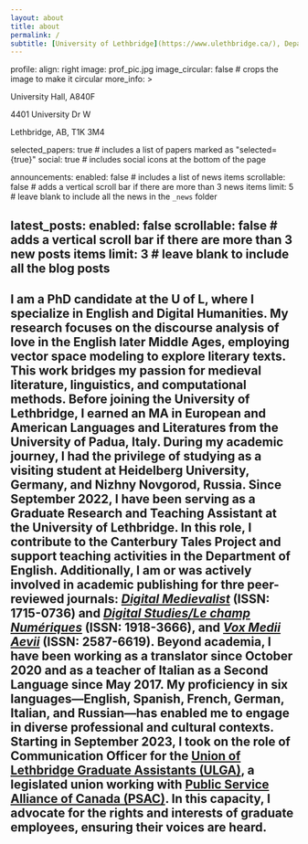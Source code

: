 ```yaml
---
layout: about
title: about
permalink: /
subtitle: [University of Lethbridge](https://www.ulethbridge.ca/), Department of English. Work phone: +1 (403) 329-2341.
---
```

profile:
  align: right
  image: prof_pic.jpg
  image_circular: false # crops the image to make it circular
  more_info: >
    <p>University Hall, A840F</p>
    <p>4401 University Dr W</p>
    <p>Lethbridge, AB, T1K 3M4 </p>

selected_papers: true # includes a list of papers marked as "selected={true}"
social: true # includes social icons at the bottom of the page

announcements:
  enabled: false # includes a list of news items
  scrollable: false # adds a vertical scroll bar if there are more than 3 news items
  limit: 5 # leave blank to include all the news in the `_news` folder

latest_posts:
  enabled: false
  scrollable: false # adds a vertical scroll bar if there are more than 3 new posts items
  limit: 3 # leave blank to include all the blog posts
---
I am a PhD candidate at the U of L, where I specialize in English and Digital Humanities. My research focuses on the discourse analysis of love in the English later Middle Ages, employing vector space modeling to explore literary texts. This work bridges my passion for medieval literature, linguistics, and computational methods.
Before joining the University of Lethbridge, I earned an MA in European and American Languages and Literatures from the University of Padua, Italy. During my academic journey, I had the privilege of studying as a visiting student at Heidelberg University, Germany, and Nizhny Novgorod, Russia.
Since September 2022, I have been serving as a Graduate Research and Teaching Assistant at the University of Lethbridge. In this role, I contribute to the Canterbury Tales Project and support teaching activities in the Department of English. Additionally, I am or was actively involved in academic publishing for thre peer-reviewed journals: [_Digital Medievalist_](https://journal.digitalmedievalist.org) (ISSN: 1715-0736) and [_Digital Studies/Le champ Numériques_](https://www.digitalstudies.org/) (ISSN: 1918-3666), and [_Vox Medii Aevii_](http://voxmediiaevi.com/en/) (ISSN: 2587-6619).
Beyond academia, I have been working as a translator since October 2020 and as a teacher of Italian as a Second Language since May 2017. My proficiency in six languages—English, Spanish, French, German, Italian, and Russian—has enabled me to engage in diverse professional and cultural contexts. 
Starting in September 2023, I took on the role of Communication Officer for the [Union of Lethbridge Graduate Assistants (ULGA)](https://ulga.ca/), a legislated union working with [Public Service Alliance of Canada (PSAC)](https://psacunion.ca). In this capacity, I advocate for the rights and interests of graduate employees, ensuring their voices are heard.
---
